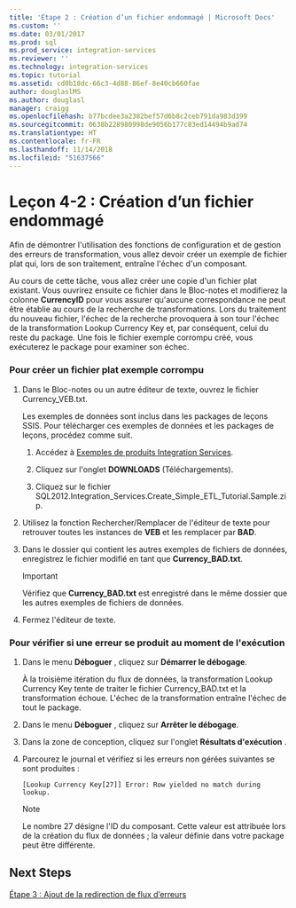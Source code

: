 ```yaml
---
title: 'Étape 2 : Création d’un fichier endommagé | Microsoft Docs'
ms.custom: ''
ms.date: 03/01/2017
ms.prod: sql
ms.prod_service: integration-services
ms.reviewer: ''
ms.technology: integration-services
ms.topic: tutorial
ms.assetid: cd0b18dc-66c3-4d88-86ef-8e40cb660fae
author: douglaslMS
ms.author: douglasl
manager: craigg
ms.openlocfilehash: b77bcdee3a2382bef57d6b8c2ceb791da983d399
ms.sourcegitcommit: 0638b228980998de9056b177c83ed14494b9ad74
ms.translationtype: HT
ms.contentlocale: fr-FR
ms.lasthandoff: 11/14/2018
ms.locfileid: "51637566"
---
```

# <a name="lesson-4-2---creating-a-corrupted-file"></a>Leçon 4-2 : Création d’un fichier endommagé
Afin de démontrer l'utilisation des fonctions de configuration et de gestion des erreurs de transformation, vous allez devoir créer un exemple de fichier plat qui, lors de son traitement, entraîne l'échec d'un composant.  
  
Au cours de cette tâche, vous allez créer une copie d'un fichier plat existant. Vous ouvrirez ensuite ce fichier dans le Bloc-notes et modifierez la colonne **CurrencyID** pour vous assurer qu'aucune correspondance ne peut être établie au cours de la recherche de transformations. Lors du traitement du nouveau fichier, l'échec de la recherche provoquera à son tour l'échec de la transformation Lookup Currency Key et, par conséquent, celui du reste du package. Une fois le fichier exemple corrompu créé, vous exécuterez le package pour examiner son échec.  
  
### <a name="to-create-a-corrupted-sample-flat-file"></a>Pour créer un fichier plat exemple corrompu  
  
1.  Dans le Bloc-notes ou un autre éditeur de texte, ouvrez le fichier Currency_VEB.txt.  
  
    Les exemples de données sont inclus dans les packages de leçons SSIS. Pour télécharger ces exemples de données et les packages de leçons, procédez comme suit.  
  
    1.  Accédez à [Exemples de produits Integration Services](https://go.microsoft.com/fwlink/?LinkID=267527).  
  
    2.  Cliquez sur l'onglet **DOWNLOADS** (Téléchargements).  
  
    3.  Cliquez sur le fichier SQL2012.Integration_Services.Create_Simple_ETL_Tutorial.Sample.zip.  
  
2.  Utilisez la fonction Rechercher/Remplacer de l'éditeur de texte pour retrouver toutes les instances de **VEB** et les remplacer par **BAD**.  
  
3.  Dans le dossier qui contient les autres exemples de fichiers de données, enregistrez le fichier modifié en tant que **Currency_BAD.txt**.  
  
    > [!IMPORTANT]  
    > Vérifiez que **Currency_BAD.txt** est enregistré dans le même dossier que les autres exemples de fichiers de données.  
  
4.  Fermez l'éditeur de texte.  
  
### <a name="to-verify-that-an-error-will-occur-during-run-time"></a>Pour vérifier si une erreur se produit au moment de l'exécution  
  
1.  Dans le menu **Déboguer** , cliquez sur **Démarrer le débogage**.  
  
    À la troisième itération du flux de données, la transformation Lookup Currency Key tente de traiter le fichier Currency_BAD.txt et la transformation échoue. L'échec de la transformation entraîne l'échec de tout le package.  
  
2.  Dans le menu **Déboguer** , cliquez sur **Arrêter le débogage**.  
  
3.  Dans la zone de conception, cliquez sur l'onglet **Résultats d'exécution** .  
  
4.  Parcourez le journal et vérifiez si les erreurs non gérées suivantes se sont produites :  
  
    `[Lookup Currency Key[27]] Error: Row yielded no match during lookup.`  
  
    > [!NOTE]  
    > Le nombre 27 désigne l'ID du composant. Cette valeur est attribuée lors de la création du flux de données ; la valeur définie dans votre package peut être différente.  
  
## <a name="next-steps"></a>Next Steps  
[Étape 3 : Ajout de la redirection de flux d’erreurs](../integration-services/lesson-4-3-adding-error-flow-redirection.md)  
  
  
  
